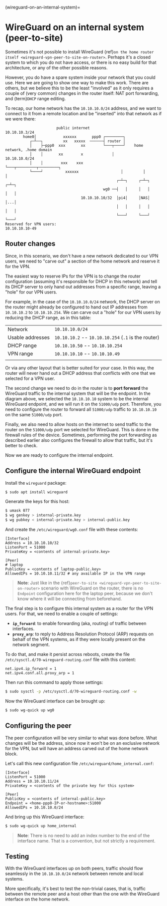 (wireguard-on-an-internal-system)=
# WireGuard on an internal system (peer-to-site)

Sometimes it's not possible to install WireGuard {ref}`on the home router itself <wireguard-vpn-peer-to-site-on-router>`. Perhaps it's a closed system to which you do not have access, or there is no easy build for that architecture, or any of the other possible reasons.

However, you do have a spare system inside your network that you could use. Here we are going to show one way to make this work. There are others, but we believe this to be the least "involved" as it only requires a couple of (very common) changes in the router itself: NAT port forwarding, and {term}`DHCP` range editing.

To recap, our home network has the `10.10.10.0/24` address, and we want to connect to it from a remote location and be "inserted" into that network as if we were there:

```
                       public internet
10.10.10.3/24
        home0│            xxxxxx       ppp0 ┌────────┐
           ┌─┴──┐         xx   xxxxx  ──────┤ router │
           │    ├─ppp0  xxx       xx        └───┬────┘    home network, .home domain
           │    │       xx        x             │         10.10.10.0/24
           │    │        xxx    xxx             └───┬─────────┬─────────┐
           └────┘          xxxxxx                   │         │         │
                                                  ┌─┴─┐     ┌─┴─┐     ┌─┴─┐
                                            wg0 ──┤   │     │   │     │   │
                                  10.10.10.10/32  │pi4│     │NAS│     │...│
                                                  │   │     │   │     │   │
                                                  └───┘     └───┘     └───┘
Reserved for VPN users:
10.10.10.10-49
```

## Router changes

Since, in this scenario, we don't have a new network dedicated to our VPN users, we need to "carve out" a section of the home network and reserve it for the VPN.

The easiest way to reserve IPs for the VPN is to change the router configuration (assuming it's responsible for DHCP in this network) and tell its DHCP server to only hand out addresses from a specific range, leaving a "hole" for our VPN users.

For example, in the case of the `10.10.10.0/24` network, the DHCP server on the router might already be configured to hand out IP addresses from `10.10.10.2` to `10.10.10.254`. We can carve out a "hole" for our VPN users by reducing the DHCP range, as in this table:

|||
|---|---|
| Network | `10.10.10.0/24` |
| Usable addresses | `10.10.10.2` -- `10.10.10.254` (`.1` is the router) |
| DHCP range | `10.10.10.50` -- `10.10.10.254` |
| VPN range | `10.10.10.10` -- `10.10.10.49` |
|||

Or via any other layout that is better suited for your case. In this way, the router will never hand out a DHCP address that conflicts with one that we selected for a VPN user.

The second change we need to do in the router is to **port forward** the WireGuard traffic to the internal system that will be the endpoint. In the diagram above, we selected the `10.10.10.10` system to be the internal WireGuard endpoint, and we will run it on the `51000/udp` port. Therefore, you need to configure the router to forward all `51000/udp` traffic to `10.10.10.10` on the same `51000/udp` port.

Finally, we also need to allow hosts on the internet to send traffic to the router on the `51000/udp` port we selected for WireGuard. This is done in the firewall rules of the device. Sometimes, performing the port forwarding as described earlier also configures the firewall to allow that traffic, but it's better to check.

Now we are ready to configure the internal endpoint.

## Configure the internal WireGuard endpoint

Install the `wireguard` package:

```bash
$ sudo apt install wireguard
```

Generate the keys for this host:

```bash
$ umask 077
$ wg genkey > internal-private.key
$ wg pubkey < internal-private.key > internal-public.key
```

And create the `/etc/wireguard/wg0.conf` file with these contents:

```
[Interface]
Address = 10.10.10.10/32
ListenPort = 51000
PrivateKey = <contents of internal-private.key>

[Peer]
# laptop
PublicKey = <contents of laptop-public.key>
AllowedIPs = 10.10.10.11/32 # any available IP in the VPN range
```

> **Note**:
> Just like in the {ref}`peer-to-site <wireguard-vpn-peer-to-site-on-router>` scenario with WireGuard on the router, there is no `Endpoint` configuration here for the laptop peer, because we don't know where it will be connecting from beforehand.

The final step is to configure this internal system as a router for the VPN users. For that, we need to enable a couple of settings:

- **`ip_forward`**: to enable forwarding (aka, routing) of traffic between interfaces.
- **`proxy_arp`**: to reply to Address Resolution Protocol (ARP) requests on behalf of the VPN systems, as if they were locally present on the network segment.

To do that, and make it persist across reboots, create the file `/etc/sysctl.d/70-wireguard-routing.conf` file with this content:

```
net.ipv4.ip_forward = 1
net.ipv4.conf.all.proxy_arp = 1
```

Then run this command to apply those settings:

```bash
$ sudo sysctl -p /etc/sysctl.d/70-wireguard-routing.conf -w
```

Now the WireGuard interface can be brought up:

```bash
$ sudo wg-quick up wg0
```

## Configuring the peer

The peer configuration will be very similar to what was done before. What changes will be the address, since now it won't be on an exclusive network for the VPN, but will have an address carved out of the home network block.

Let's call this new configuration file `/etc/wireguard/home_internal.conf`:

```
[Interface]
ListenPort = 51000
Address = 10.10.10.11/24
PrivateKey = <contents of the private key for this system>

[Peer]
PublicKey = <contents of internal-public.key>
Endpoint = <home-ppp0-IP-or-hostname>:51000
AllowedIPs = 10.10.10.0/24
```

And bring up this WireGuard interface:

```bash
$ sudo wg-quick up home_internal
```

> **Note**:
> There is no need to add an index number to the end of the interface name. That is a convention, but not strictly a requirement.

## Testing

With the WireGuard interfaces up on both peers, traffic should flow seamlessly in the `10.10.10.0/24` network between remote and local systems.

More specifically, it's best to test the non-trivial cases, that is, traffic between the remote peer and a host other than the one with the WireGuard interface on the home network.
